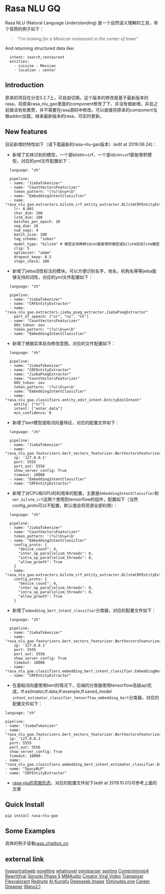 # Rasa NLU GQ
Rasa NLU (Natural Language Understanding) 是一个自然语义理解的工具，举个官网的例子如下：

> *"I'm looking for a Mexican restaurant in the center of town"*

And returning structured data like:

```
  intent: search_restaurant
  entities: 
    - cuisine : Mexican
    - location : center
```

## Introduction
原来的项目在分支0.2.7上，可自由切换。这个版本的修改是基于最新版本的rasa，将原来rasa_nlu_gao里面的component修改了下，并没有做新增。并且之前做法有些累赘，并不需要在rasa源码中修改。可以直接将原来的component当做addon加载，继承最新版本的rasa，可实时更新。

## New features
目前新增的特性如下（请下载最新的rasa-nlu-gao版本）(edit at 2019.06.24)：
  - 新增了实体识别的模型，一个是bilstm+crf，一个是idcnn+crf膨胀卷积模型，对应的yml文件配置如下：
  ```
    language: "zh"

    pipeline:
    - name: "JiebaTokenizer"
    - name: "CountVectorsFeaturizer"
      token_pattern: "(?u)\b\w+\b"
    - name: "EmbeddingIntentClassifier"
    - name: "rasa_nlu_gao.extractors.bilstm_crf_entity_extractor.BilstmCRFEntityExtractor"
      lr: 0.001
      char_dim: 100
      lstm_dim: 100
      batches_per_epoch: 10
      seg_dim: 20
      num_segs: 4
      batch_size: 200
      tag_schema: "iobes"
      model_type: "bilstm" # 模型支持两种idcnn膨胀卷积模型或bilstm双向lstm模型
      clip: 5
      optimizer: "adam"
      dropout_keep: 0.5
      steps_check: 100
  ```
  - 新增了jieba词性标注的模块，可以方便识别名字，地名，机构名等等jieba能够支持的词性，对应的yml文件配置如下：
  ```
    language: "zh"

    pipeline:
    - name: "JiebaTokenizer"
    - name: "CRFEntityExtractor"
    - name: "rasa_nlu_gao.extractors.jieba_pseg_extractor.JiebaPsegExtractor"
      part_of_speech: ["nr", "ns", "nt"]
    - name: "CountVectorsFeaturizer"
      OOV_token: oov
      token_pattern: "(?u)\b\w+\b"
    - name: "EmbeddingIntentClassifier"
  ```
  - 新增了根据实体反向修改意图，对应的文件配置如下：
  ```
    language: "zh"

    pipeline:
    - name: "JiebaTokenizer"
    - name: "CRFEntityExtractor"
    - name: "JiebaPsegExtractor"
    - name: "CountVectorsFeaturizer"
      OOV_token: oov
      token_pattern: '(?u)\b\w+\b'
    - name: "EmbeddingIntentClassifier"
    - name: "rasa_nlu_gao.classifiers.entity_edit_intent.EntityEditIntent"
      entity: ["nr"]
      intent: ["enter_data"]
      min_confidence: 0
  ```
  - 新增了bert模型提取词向量特征，对应的配置文件如下：
  ```
    language: "zh"

    pipeline:
    - name: "JiebaTokenizer"
    - name: "rasa_nlu_gao.featurizers.bert_vectors_featurizer.BertVectorsFeaturizer"
      ip: '127.0.0.1'
      port: 5555
      port_out: 5556
      show_server_config: True
      timeout: 10000
    - name: "EmbeddingIntentClassifier"
    - name: "CRFEntityExtractor"
  ```
  - 新增了对CPU和GPU的利用率的配置，主要是`EmbeddingIntentClassifier`和`ner_bilstm_crf`这两个使用到tensorflow的组件，配置如下（当然config_proto可以不配置，默认值会将资源全部利用）：
  ```
    language: "zh"

    pipeline:
    - name: "JiebaTokenizer"
    - name: "CountVectorsFeaturizer"
      token_pattern: '(?u)\b\w+\b'
    - name: "EmbeddingIntentClassifier"
      config_proto: {
        "device_count": 4,
        "inter_op_parallelism_threads": 0,
        "intra_op_parallelism_threads": 0,
        "allow_growth": True
      }
    - name: "rasa_nlu_gao.extractors.bilstm_crf_entity_extractor.BilstmCRFEntityExtractor"
      config_proto: {
        "device_count": 4,
        "inter_op_parallelism_threads": 0,
        "intra_op_parallelism_threads": 0,
        "allow_growth": True
      }
  ```
  - 新增了`embedding_bert_intent_classifier`分类器，对应的配置文件如下：
  ```
    language: "zh"

    pipeline:
    - name: "JiebaTokenizer"
    - name: "rasa_nlu_gao.featurizers.bert_vectors_featurizer.BertVectorsFeaturizer"
      ip: '127.0.0.1'
      port: 5555
      port_out: 5556
      show_server_config: True
      timeout: 10000
    - name: "rasa_nlu_gao.classifiers.embedding_bert_intent_classifier.EmbeddingBertIntentClassifier"
    - name: "CRFEntityExtractor"
  ```
  
   - 在基础词向量使用bert的情况下，后端的分类器使用tensorflow高级api完成，tf.estimator,tf.data,tf.example,tf.saved_model
   `intent_estimator_classifier_tensorflow_embedding_bert`分类器，对应的配置文件如下：
  ```
  language: "zh"

  pipeline:
  - name: "JiebaTokenizer"
  - name: "rasa_nlu_gao.featurizers.bert_vectors_featurizer.BertVectorsFeaturizer"
    ip: '127.0.0.1'
    port: 5555
    port_out: 5556
    show_server_config: True
    timeout: 10000
  - name: "rasa_nlu_gao.classifiers.embedding_bert_intent_estimator_classifier.EmbeddingBertIntentEstimatorClassifier"
  - name: "SpacyNLP"
  - name: "CRFEntityExtractor"
  ```

  - [rasa-nlu的究极形态](https://www.jianshu.com/p/553e37ffbac0)，对应的配置文件如下(edit at 2019.10.01)可参考上面的文章

## Quick Install
```
pip install rasa-nlu-gao
```

## Some Examples
具体的例子请看[rasa_chatbot_cn](https://github.com/GaoQ1/rasa_chatbot_cn)

## external link
[liveportraitweb](https://www.liveportraitweb.com/)
[novelling](https://www.novelling.com/)
[whatnovel](https://www.whatnovel.com/)
[omniparser](https://www.omniparser.net/)
[sexting](https://howtosexting.com/)
[Comprimirmp4](https://www.comprimirmp4.com/)
[Rewritifyai](https://www.rewritifyai.com/)
[Sprunki Phase 5](https://www.sprunkiphase5.net/)
[MMAudio](https://www.mmaudio.pro/)
[Creator Viral Video](https://www.creatorviralvideo.com/)
[Transpixar](https://www.transpixar.pro/)
[Flexvalorant](https://www.flexvalorant.com)
[Rednote](https://www.rednote.pro/)
[AI Kungfu](https://www.ai-kungfu.net/)
[Deepseek Image](https://deepseekimage.net/)
[10minutes.one](https://10minutes.one/)
[Career Dreamer](https://www.careerdreamer.net/)
[Wanx2.1](https://www.wanx.run/)
